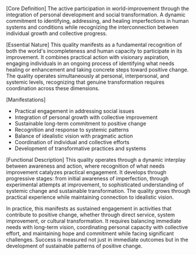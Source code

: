 [Core Definition]
The active participation in world-improvement through the integration of personal development and social transformation. A dynamic commitment to identifying, addressing, and healing imperfections in human systems and conditions while recognizing the interconnection between individual growth and collective progress.

[Essential Nature]
This quality manifests as a fundamental recognition of both the world's incompleteness and human capacity to participate in its improvement. It combines practical action with visionary aspiration, engaging individuals in an ongoing process of identifying what needs healing or enhancement and taking concrete steps toward positive change. The quality operates simultaneously at personal, interpersonal, and systemic levels, recognizing that genuine transformation requires coordination across these dimensions.

[Manifestations]
- Practical engagement in addressing social issues
- Integration of personal growth with collective improvement
- Sustainable long-term commitment to positive change
- Recognition and response to systemic patterns
- Balance of idealistic vision with pragmatic action
- Coordination of individual and collective efforts
- Development of transformative practices and systems

[Functional Description]
This quality operates through a dynamic interplay between awareness and action, where recognition of what needs improvement catalyzes practical engagement. It develops through progressive stages: from initial awareness of imperfection, through experimental attempts at improvement, to sophisticated understanding of systemic change and sustainable transformation. The quality grows through practical experience while maintaining connection to idealistic vision.

In practice, this manifests as sustained engagement in activities that contribute to positive change, whether through direct service, system improvement, or cultural transformation. It requires balancing immediate needs with long-term vision, coordinating personal capacity with collective effort, and maintaining hope and commitment while facing significant challenges. Success is measured not just in immediate outcomes but in the development of sustainable patterns of positive change.